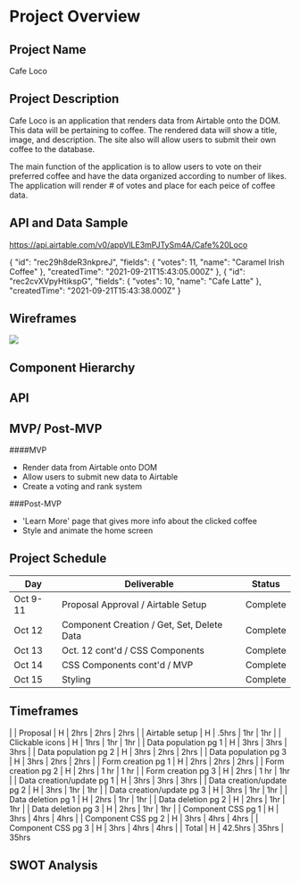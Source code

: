 # Project Overview

## Project Name

Cafe Loco

## Project Description

Cafe Loco is an application that renders data from Airtable onto the DOM. This data will be pertaining to coffee. The rendered data will show a title, image, and description. The site also will allow users to  submit their own coffee to the database.

The main function of the application is to allow users to vote on their preferred coffee and have the data organized according to number of likes. The application will render # of votes and place for each peice of coffee data.

## API and Data Sample

https://api.airtable.com/v0/appVlLE3mPJTySm4A/Cafe%20Loco

{
            "id": "rec29h8deR3nkpreJ",
            "fields": {
                "votes": 11,
                "name": "Caramel Irish Coffee"
            },
            "createdTime": "2021-09-21T15:43:05.000Z"
        },
        {
            "id": "rec2cvXVpyHtikspG",
            "fields": {
                "votes": 10,
                "name": "Cafe Latte"
            },
            "createdTime": "2021-09-21T15:43:38.000Z"
        }

## Wireframes
![](https://ibb.co/MD4tr0w)


## Component Hierarchy

## API

## MVP/ Post-MVP

####MVP

- Render data from Airtable onto DOM
- Allow users to submit new data to Airtable
- Create a voting and rank system

###Post-MVP
- 'Learn More' page that gives more info about the clicked coffee
- Style and animate the home screen

## Project Schedule

| Day      | Deliverable                                | Status   |
| -------- | ------------------------------------------ | -------- |
| Oct 9-11 | Proposal Approval / Airtable Setup         | Complete |
| Oct 12   | Component Creation / Get, Set, Delete Data | Complete |
| Oct 13   | Oct. 12 cont'd / CSS Components            | Complete |
| Oct 14   | CSS Components cont'd / MVP                | Complete |
| Oct 15   | Styling                                    | Complete |

## Timeframes

|
| Proposal                  |    H     |      2hrs      |     2hrs      |    2hrs     |
| Airtable setup            |    H     |     .5hrs      |      1hr      |     1hr     |
| Clickable icons           |    H     |      1hrs      |      1hr      |     1hr     |
| Data population pg 1      |    H     |      3hrs      |     3hrs      |    3hrs     |
| Data population pg 2      |    H     |      3hrs      |     2hrs      |    2hrs     |
| Data population pg 3      |    H     |      3hrs      |     2hrs      |    2hrs     |
| Form creation pg 1        |    H     |      2hrs      |     2hrs      |    2hrs     |
| Form creation pg 2        |    H     |      2hrs      |     1 hr      |    1 hr     |
| Form creation pg 3        |    H     |      2hrs      |     1 hr      |     1hr     |
| Data creation/update pg 1 |    H     |      3hrs      |     3hrs      |    3hrs     |
| Data creation/update pg 2 |    H     |      3hrs      |      1hr      |     1hr     |
| Data creation/update pg 3 |    H     |      3hrs      |      1hr      |     1hr     |
| Data deletion pg 1        |    H     |      2hrs      |      1hr      |     1hr     |
| Data deletion pg 2        |    H     |      2hrs      |      1hr      |     1hr     |
| Data deletion pg 3        |    H     |      2hrs      |      1hr      |     1hr     |
| Component CSS pg 1        |    H     |      3hrs      |     4hrs      |    4hrs     |
| Component CSS pg 2        |    H     |      3hrs      |     4hrs      |    4hrs     |
| Component CSS pg 3        |    H     |      3hrs      |     4hrs      |    4hrs     |
| Total                     |    H     |    42.5hrs     |     35hrs     |    35hrs 

## SWOT Analysis

